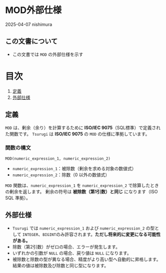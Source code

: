 # MOD外部仕様

2025-04-07 nishimura

## この文書について

* この文書では `MOD` の外部仕様を示す

# 目次

1. [定義](#定義)
2. [外部仕様](#外部仕様)

## 定義

`MOD` は、剰余（余り）を計算するために **ISO/IEC 9075**（SQL標準）で定義された関数です。
`Tsurugi` は **ISO/IEC 9075** の `MOD` の仕様に準拠しています。

### 関数の構文

```
MOD(numeric_expression_1, numeric_expression_2)
```

* `numeric_expression_1`：被除数（剰余を求める対象の数値式）
* `numeric_expression_2`：除数（0 以外の数値式）

`MOD` 関数は、`numeric_expression_1` を `numeric_expression_2` で除算したときの剰余を返します。
剰余の符号は **被除数（第1引数）と同じ** になります（ISO SQL 準拠）。

## 外部仕様

* `Tsurugi` では `numeric_expression_1` および `numeric_expression_2` の型として `INTEGER`、`BIGINT`のみ許容されます。**ただし将来的に変更になる可能性がある。**
* 除数（第2引数）がゼロの場合、エラーが発生します。
* いずれかの引数が `NULL` の場合、戻り値は `NULL` になります。
* 被除数と除数の型が異なる場合、精度がより高い型へ自動的に昇格します。結果の値は被除数及び除数と同じ型になります。
